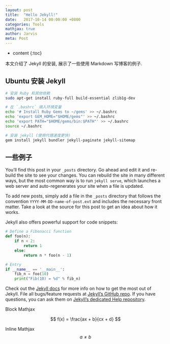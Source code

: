 ```yaml
---
layout: post
title:  "Hello Jekyll!"
date:   2017-10-14 00:00:00 +0800
categories: Tools
mathjax: true
author: Jarvis
meta: Post
---
```


* content
{:toc}

本文介绍了 Jekyll 的安装, 展示了一些使用 Markdown 写博客的例子.



## Ubuntu 安装 Jekyll

```bash
# 安装 Ruby 和其他依赖
sudo apt-get install ruby-full build-essential zlib1g-dev

# 在 `.bashrc` 填入环境变量
echo '# Install Ruby Gems to ~/gems' >> ~/.bashrc
echo 'export GEM_HOME="$HOME/gems"' >> ~/.bashrc
echo 'export PATH="$HOME/gems/bin:$PATH"' >> ~/.bashrc
source ~/.bashrc

# 安装 jekyll (使用代理速度更快)
gem install jekyll bundler jekyll-paginate jekyll-sitemap
```


## 一些例子

You’ll find this post in your `_posts` directory. Go ahead and edit it and re-build the site to see your changes. You can rebuild the site in many different ways, but the most common way is to run `jekyll serve`, which launches a web server and auto-regenerates your site when a file is updated.

To add new posts, simply add a file in the `_posts` directory that follows the convention `YYYY-MM-DD-name-of-post.ext` and includes the necessary front matter. Take a look at the source for this post to get an idea about how it works.

Jekyll also offers powerful support for code snippets:

```python
# Define a Fibonacci function
def foo(n):
    if n < 2:
        return 1
    else:
        return n * foo(n - 1)

# Entry
if __name__ == '__main__':
    fib_n = foo(10)
    print("Fib(10) = %d" % fib_n)
```

Check out the [Jekyll docs][jekyll] for more info on how to get the most out of Jekyll. File all bugs/feature requests at [Jekyll’s GitHub repo][jekyll-gh]. If you have questions, you can ask them on [Jekyll’s dedicated Help repository][jekyll-help].

[jekyll]:      http://jekyllrb.com
[jekyll-gh]:   https://github.com/jekyll/jekyll
[jekyll-help]: https://github.com/jekyll/jekyll-help

Block Mathjax 

$$
f(x) = \frac{ax + b}{cx + d}
$$

Inline Mathjax $$ a \neq b $$

